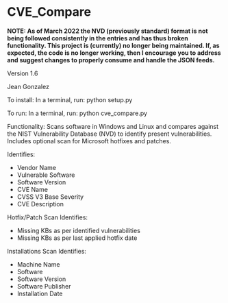 # CVE_Compare

**NOTE: As of March 2022 the NVD (previously standard) format is not being followed consistently in the entries and has thus broken functionality. This project is (currently) no longer being maintained. If, as expected, the code is no longer working, then I encourage you to address and suggest changes to properly consume and handle the JSON feeds.**

Version 1.6

Jean Gonzalez


To install:
In a terminal, run: python setup.py

To run:
In a terminal, run: python cve_compare.py


Functionality:
Scans software in Windows and Linux and compares against the
NIST Vulnerability Database (NVD) to identify present vulnerabilities.
Includes optional scan for Microsoft hotfixes and patches.

Identifies:
  *  Vendor Name
  *  Vulnerable Software
  *  Software Version
  *  CVE Name
  *  CVSS V3 Base Severity
  *  CVE Description

Hotfix/Patch Scan Identifies:
  *  Missing KBs as per identified vulnerabilities
  *  Missing KBs as per last applied hotfix date

Installations Scan Identifies:
  *  Machine Name
  *  Software
  *  Software Version
  *  Software Publisher
  *  Installation Date
  
